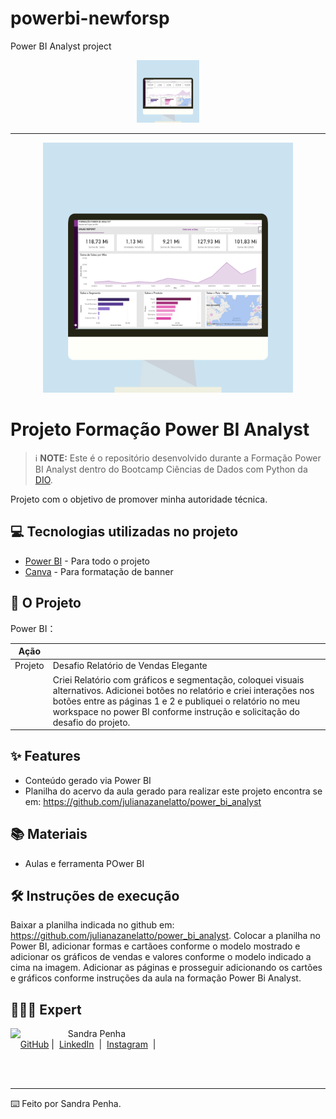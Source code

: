 # powerbi-newforsp
Power BI Analyst project


<p align="center">
    <img width="100" src="https://github.com/Sandrapenha01/powerbi-newforsp/blob/main/ImgProjectPowerBI.png">
</p>

-------

<p align="center">
  <img 
    src="https://github.com/Sandrapenha01/powerbi-newforsp/blob/main/ImgProjectPowerBI.png"
    width="400"  
  />
</p>

# Projeto Formação Power BI Analyst


 > ℹ️ **NOTE:** Este é o repositório desenvolvido durante a Formação Power BI Analyst dentro do Bootcamp Ciências de Dados com Python da [DIO](https://dio.me).


Projeto com o objetivo de promover minha autoridade técnica.


## 💻 Tecnologias utilizadas no projeto

- [Power BI](app.powerbi.com/) - Para todo o projeto
- [Canva](https://www.canva.com/pt_br/) - Para formatação de banner

## 📄 O Projeto

Power BI：

|   Ação   |                                                                                                                                                                                                                                                                          |
| :------: | ------------------------------------------------------------------------------------------------------------------------------------------------------------------------------------------------------------------------------------------------------------------------------ |
|  Projeto  | Desafio Relatório de Vendas Elegante                                                                                                                                                                                                   |
|  | Criei Relatório com gráficos e segmentação, coloquei visuais alternativos. Adicionei botões no relatório e criei interações nos botões entre as páginas 1 e 2 e publiquei o relatório no meu workspace no power BI conforme instrução e solicitação do desafio do projeto. |


## ✨ Features

- Conteúdo gerado via Power BI
- Planilha do acervo da aula gerado para realizar este projeto encontra se em: https://github.com/julianazanelatto/power_bi_analyst

## 📚 Materiais

- Aulas  e ferramenta POwer BI

## 🛠️ Instruções de execução

Baixar a planilha indicada no github em: https://github.com/julianazanelatto/power_bi_analyst. Colocar a planilha no Power BI, adicionar formas e cartãoes conforme o modelo mostrado e adicionar os gráficos de vendas e valores conforme o modelo indicado a cima na imagem. Adicionar as páginas e prosseguir adicionando os cartões e gráficos conforme instruções da aula na formação Power Bi Analyst.


## 👩🏻‍💻 Expert

<p>
    <img 
      align=left 
      margin=10 
      width=80 
      src="faltafoto"
    />
    <p>&nbsp&nbsp&nbspSandra Penha<br>
    &nbsp&nbsp&nbsp
    <a href="https://github.com/Sandrapenha01">
    GitHub</a>&nbsp;|&nbsp;
    <a href="https://www.linkedin.com/in/sandra-penha-b429044a/">LinkedIn</a>
&nbsp;|&nbsp;
    <a href="">
    Instagram</a>
&nbsp;|&nbsp;</p>
</p>
<br/><br/>
<p>

---

⌨️ Feito por Sandra Penha.

